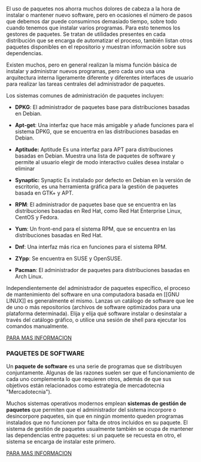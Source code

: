 El uso de paquetes nos ahorra muchos dolores de cabeza a la hora de instalar o mantener nuevo software, pero en ocasiones el número de pasos que debemos dar puede consumirnos demasiado tiempo, sobre todo cuando tenemos que instalar varios programas. Para esto tenemos los gestores de paquetes. Se tratan de utilidades presentes en cada distribución que se encarga de automatizar el proceso, también listan otros paquetes disponibles en el repositorio y muestran información sobre sus dependencias.

Existen muchos, pero en general realizan la misma función básica de instalar y administrar nuevos programas, pero cada uno usa una arquitectura interna ligeramente diferente y diferentes interfaces de usuario para realizar las tareas centrales del administrador de paquetes.

Los sistemas comunes de administración de paquetes incluyen:

- **DPKG**: El administrador de paquetes base para distribuciones basadas en Debian.
    
- **Apt-get**: Una interfaz que hace más amigable y añade funciones para el sistema DPKG, que se encuentra en las distribuciones basadas en Debian.
    
- **Aptitude:** Aptitude Es una interfaz para APT para distribuciones basadas en Debian. Muestra una lista de paquetes de software y permite al usuario elegir de modo interactivo cuáles desea instalar o eliminar
    
- **Synaptic:** Synaptic Es instalado por defecto en Debian en la versión de escritorio, es una herramienta gráfica para la gestión de paquetes basada en GTK+ y APT.
    
- **RPM**: El administrador de paquetes base que se encuentra en las distribuciones basadas en Red Hat, como Red Hat Enterprise Linux, CentOS y Fedora.
    
- **Yum**: Un front-end para el sistema RPM, que se encuentra en las distribuciones basadas en Red Hat.
    
- **Dnf**: Una interfaz más rica en funciones para el sistema RPM.
    
- **ZYpp**: Se encuentra en SUSE y OpenSUSE.
    
- **Pacman**: El administrador de paquetes para distribuciones basadas en Arch Linux.
    
Independientemente del administrador de paquetes específico, el proceso de mantenimiento del software en una computadora basada en [[GNU LINUX]] es generalmente el mismo. Lanzas un catálogo de software que lee de uno o más repositorios (archivos de software optimizados para una plataforma determinada). Elija y elija qué software instalar o desinstalar a través del catálogo gráfico, o utilice una sesión de shell para ejecutar los comandos manualmente.

[PARA MAS INFORMACION](https://openwebinars.net/blog/que-es-un-paquete-en-linux-y-que-gestores-existen/)

### PAQUETES DE SOFTWARE

Un **paquete de software** es una serie de programas que se distribuyen conjuntamente. Algunas de las razones suelen ser que el funcionamiento de cada uno complementa lo que requieren otros, además de que sus objetivos están relacionados como estrategia de mercadotecnia "Mercadotecnia").​

Muchos sistemas operativos modernos emplean **sistemas de gestión de paquetes** que permiten que el administrador del sistema incorpore o desincorpore paquetes, sin que en ningún momento queden programas instalados que no funcionen por falta de otros incluidos en su paquete. El sistema de gestión de paquetes usualmente también se ocupa de mantener las dependencias entre paquetes: si un paquete se recuesta en otro, el sistema se encarga de instalar este primero.

[PARA MAS INFORMACION](https://es.wikipedia.org/wiki/Paquete_de_software)
